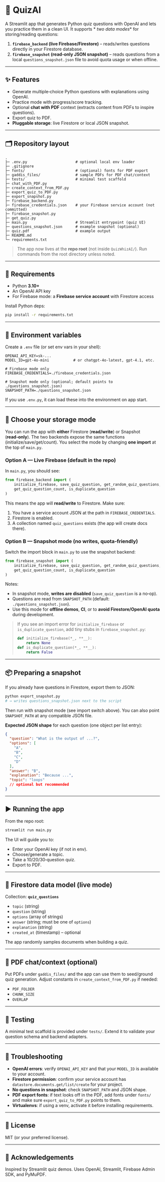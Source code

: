 # 🧠 QuizAI

A Streamlit app that generates Python quiz questions with OpenAI and lets you practice them in a clean UI. It supports *
*two data modes** for storing/reading questions:

1) **`firebase_backend` (live Firebase/Firestore)** – reads/writes questions directly in your Firestore database.
2) **`firebase_snapshot` (read‑only JSON snapshot)** – reads questions from a local `questions_snapshot.json` file to
   avoid quota usage or when offline.

---

## ✨ Features

- Generate multiple‑choice Python questions with explanations using OpenAI.
- Practice mode with progress/score tracking.
- Optional **chat with PDF** context (extracts content from PDFs to inspire questions).
- Export quiz to PDF.
- **Pluggable storage**: live Firestore or local JSON snapshot.

---

## 🗂️ Repository layout

```
.
├─ .env.py                      # optional local env loader
├─ .gitignore
├─ fonts/                       # (optional) fonts for PDF export
├─ gaddis_files/                # sample PDFs for PDF chat/context
├─ tests/                       # minimal test scaffold
├─ chat_with_PDF.py
├─ create_context_from_PDF.py
├─ export_quiz_to_PDF.py
├─ export_snapshot.py
├─ firebase_backend.py
├─ firebase_credentials.json    # your Firebase service account (not committed)
├─ firebase_snapshot.py
├─ get_quiz.py
├─ main.py                      # Streamlit entrypoint (quiz UI)
├─ questions_snapshot.json      # example snapshot (optional)
├─ quiz.pdf                     # example output
├─ README.md
└─ requirements.txt
```

> The app now lives at the **repo root** (not inside `QuizWhizAI/`). Run commands from the root directory unless noted.

---

## 🧰 Requirements

- Python **3.10+**
- An OpenAI API key
- For Firebase mode: a **Firebase service account** with Firestore access

Install Python deps:

```bash
pip install -r requirements.txt
```

---

## 🔑 Environment variables

Create a `.env` file (or set env vars in your shell):

```
OPENAI_API_KEY=sk-...
MODEL_ID=gpt-4o-mini           # or chatgpt-4o-latest, gpt-4.1, etc.

# Firebase mode only
FIREBASE_CREDENTIALS=./firebase_credentials.json

# Snapshot mode only (optional; default points to ./questions_snapshot.json)
SNAPSHOT_PATH=./questions_snapshot.json
```

If you use `.env.py`, it can load these into the environment on app start.

---

## 🚦 Choose your storage mode

You can run the app with **either** Firestore (**read/write**) or Snapshot (**read‑only**). The two backends expose the
same functions (initialize/save/get/count). You select the mode by changing **one import** at the top of `main.py`.

### Option A — Live Firebase (default in the repo)

In `main.py`, you should see:

```python
from firebase_backend import (
    initialize_firebase, save_quiz_question, get_random_quiz_questions,
    get_quiz_question_count, is_duplicate_question
)
```

This means the app will **read/write** to Firestore. Make sure:

1. You have a service account JSON at the path in `FIREBASE_CREDENTIALS`.
2. Firestore is enabled.
3. A collection named `quiz_questions` exists (the app will create docs there).

### Option B — Snapshot mode (no writes, quota‑friendly)

Switch the import block in `main.py` to use the snapshot backend:

```python
from firebase_snapshot import (
    initialize_firebase, save_quiz_question, get_random_quiz_questions,
    get_quiz_question_count, is_duplicate_question
)
```

Notes:

- In snapshot mode, **writes are disabled** (`save_quiz_question` is a no‑op).
- Questions are read from `SNAPSHOT_PATH` (default: `./questions_snapshot.json`).
- Use this mode for **offline demos**, **CI**, or to **avoid Firestore/OpenAI quota** during development.

> If you see an import error for `initialize_firebase` or `is_duplicate_question`, add tiny stubs in
`firebase_snapshot.py`:
> ```python
> def initialize_firebase(*_, **__):
>     return None
> def is_duplicate_question(*_, **__):
>     return False
> ```

---

## 📦 Preparing a snapshot

If you already have questions in Firestore, export them to JSON:

```bash
python export_snapshot.py
# → writes questions_snapshot.json next to the script
```

Then run with snapshot mode (see import switch above). You can also point `SNAPSHOT_PATH` at any compatible JSON file.

**Expected JSON shape** for each question (one object per list entry):

```json
{
  "question": "What is the output of ...?",
  "options": [
    "A",
    "B",
    "C",
    "D"
  ],
  "answer": "B",
  "explanation": "Because ...",
  "topic": "loops"
  // optional but recommended
}
```

---

## ▶️ Running the app

From the repo root:

```bash
streamlit run main.py
```

The UI will guide you to:

- Enter your OpenAI key (if not in env).
- Choose/generate a topic.
- Take a 10/20/30‑question quiz.
- Export to PDF.

---

## 🧭 Firestore data model (live mode)

Collection: **`quiz_questions`**

- `topic` (string)
- `question` (string)
- `options` (array of strings)
- `answer` (string; must be one of `options`)
- `explanation` (string)
- `created_at` (timestamp) – optional

The app randomly samples documents when building a quiz.

---

## 📝 PDF chat/context (optional)

Put PDFs under `gaddis_files/` and the app can use them to seed/ground quiz generation. Adjust constants in
`create_context_from_PDF.py` if needed:

- `PDF_FOLDER`
- `CHUNK_SIZE`
- `OVERLAP`

---

## 🧪 Testing

A minimal test scaffold is provided under `tests/`. Extend it to validate your question schema and backend adapters.

---

## 🔧 Troubleshooting

- **OpenAI errors**: verify `OPENAI_API_KEY` and that your `MODEL_ID` is available to your account.
- **Firestore permission**: confirm your service account has `datastore.documents.get/list/create` for your project.
- **No questions in snapshot**: check `SNAPSHOT_PATH` and JSON shape.
- **PDF export fonts**: if text looks off in the PDF, add fonts under `fonts/` and make sure `export_quiz_to_PDF.py`
  points to them.
- **Virtualenvs**: if using a venv, activate it before installing requirements.

---

## 📄 License

MIT (or your preferred license).

---

## 🙌 Acknowledgements

Inspired by Streamlit quiz demos. Uses OpenAI, Streamlit, Firebase Admin SDK, and PyMuPDF.
